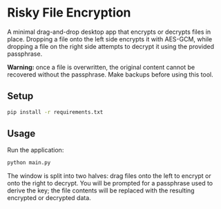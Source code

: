 # Risky File Encryption

A minimal drag-and-drop desktop app that encrypts or decrypts files in place.
Dropping a file onto the left side encrypts it with AES-GCM, while dropping a
file on the right side attempts to decrypt it using the provided passphrase.

**Warning:** once a file is overwritten, the original content cannot be
recovered without the passphrase. Make backups before using this tool.

## Setup

```bash
pip install -r requirements.txt
```

## Usage

Run the application:

```bash
python main.py
```

The window is split into two halves: drag files onto the left to encrypt or onto
the right to decrypt. You will be prompted for a passphrase used to derive the
key; the file contents will be replaced with the resulting encrypted or
decrypted data.